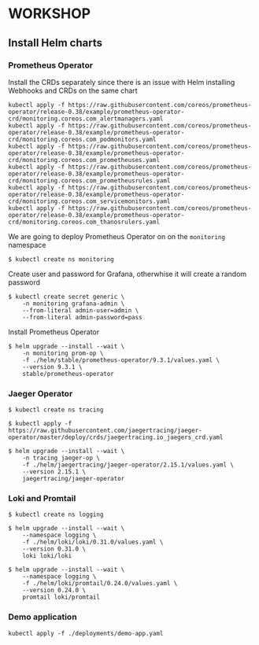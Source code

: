 # WORKSHOP

## Install Helm charts

### Prometheus Operator

Install the CRDs separately since there is an issue with Helm installing Webhooks and CRDs on the same chart

```shell
kubectl apply -f https://raw.githubusercontent.com/coreos/prometheus-operator/release-0.38/example/prometheus-operator-crd/monitoring.coreos.com_alertmanagers.yaml
kubectl apply -f https://raw.githubusercontent.com/coreos/prometheus-operator/release-0.38/example/prometheus-operator-crd/monitoring.coreos.com_podmonitors.yaml
kubectl apply -f https://raw.githubusercontent.com/coreos/prometheus-operator/release-0.38/example/prometheus-operator-crd/monitoring.coreos.com_prometheuses.yaml
kubectl apply -f https://raw.githubusercontent.com/coreos/prometheus-operator/release-0.38/example/prometheus-operator-crd/monitoring.coreos.com_prometheusrules.yaml
kubectl apply -f https://raw.githubusercontent.com/coreos/prometheus-operator/release-0.38/example/prometheus-operator-crd/monitoring.coreos.com_servicemonitors.yaml
kubectl apply -f https://raw.githubusercontent.com/coreos/prometheus-operator/release-0.38/example/prometheus-operator-crd/monitoring.coreos.com_thanosrulers.yaml
```

We are going to deploy Prometheus Operator on on the `monitoring` namespace 
```shell
$ kubectl create ns monitoring
```

Create user and password for Grafana, otherwhise it will create a random password
```shell
$ kubectl create secret generic \
    -n monitoring grafana-admin \
    --from-literal admin-user=admin \
    --from-literal admin-password=pass
```

Install Prometheus Operator
```shell
$ helm upgrade --install --wait \
    -n monitoring prom-op \
    -f ./helm/stable/prometheus-operator/9.3.1/values.yaml \
    --version 9.3.1 \
    stable/prometheus-operator
```

### Jaeger Operator

```shell
$ kubectl create ns tracing
```

```shell
$ kubectl apply -f https://raw.githubusercontent.com/jaegertracing/jaeger-operator/master/deploy/crds/jaegertracing.io_jaegers_crd.yaml
```

```shell
$ helm upgrade --install --wait \
    -n tracing jaeger-op \
    -f ./helm/jaegertracing/jaeger-operator/2.15.1/values.yaml \
    --version 2.15.1 \
    jaegertracing/jaeger-operator
```

### Loki and Promtail

```shell
$ kubectl create ns logging
```

```shell
$ helm upgrade --install --wait \
    --namespace logging \
    -f ./helm/loki/loki/0.31.0/values.yaml \
    --version 0.31.0 \
    loki loki/loki
```

```shell
$ helm upgrade --install --wait \
    --namespace logging \
    -f ./helm/loki/promtail/0.24.0/values.yaml \
    --version 0.24.0 \
    promtail loki/promtail
```

### Demo application

```shell
kubectl apply -f ./deployments/demo-app.yaml
```